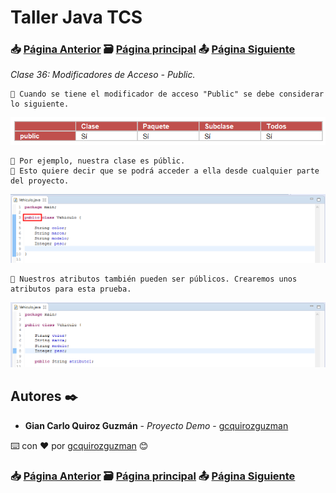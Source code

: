# Taller Java TCS
### 📥 [Página Anterior](https://github.com/gcquirozguzman/java-tcs-202001/tree/MDA0100001) 🗃️ [Página principal](https://github.com/gcquirozguzman/java-tcs-202001) 📤 [Página Siguiente](https://github.com/gcquirozguzman/java-tcs-202001/tree/MPPR100001)

_Clase 36: Modificadores de Acceso - Public._

```
📢 Cuando se tiene el modificador de acceso "Public" se debe considerar lo siguiente.
```

![Error: imagen no ha sido cargada](https://github.com/gcquirozguzman/java-tcs-202001/blob/master/imagenes/MPU0100001_1.png)

```
📢 Por ejemplo, nuestra clase es públic.
📢 Esto quiere decir que se podrá acceder a ella desde cualquier parte del proyecto.
```

![Error: imagen no ha sido cargada](https://github.com/gcquirozguzman/java-tcs-202001/blob/master/imagenes/MPU0100001_2.png)

```
📢 Nuestros atributos también pueden ser públicos. Crearemos unos atributos para esta prueba.
```

![Error: imagen no ha sido cargada](https://github.com/gcquirozguzman/java-tcs-202001/blob/master/imagenes/MPU0100001_3.png)

## Autores ✒️

* **Gian Carlo Quiroz Guzmán** - *Proyecto Demo* - [gcquirozguzman](https://github.com/gcquirozguzman)

⌨️ con ❤️ por [gcquirozguzman](https://github.com/gcquirozguzman) 😊

### 📥 [Página Anterior](https://github.com/gcquirozguzman/java-tcs-202001/tree/MDA0100001) 🗃️ [Página principal](https://github.com/gcquirozguzman/java-tcs-202001) 📤 [Página Siguiente](https://github.com/gcquirozguzman/java-tcs-202001/tree/MPPR100001)
